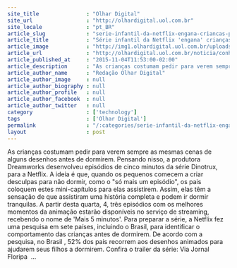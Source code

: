 ```yaml
---
site_title               : "Olhar Digital"
site_url                 : "http://olhardigital.uol.com.br"
site_locale              : "pt_BR"
article_slug             : "serie-infantil-da-netflix-engana-criancas-para-faze-las-dormir"
article_title            : "Série infantil da Netflix 'engana' crianças para fazê-las dormir"
article_image            : "http://img1.olhardigital.uol.com.br/uploads/acervo_imagens/2015/11/20151104103751_660_420.jpg"
article_url              : "http://olhardigital.uol.com.br/noticia/conheca-a-nova-serie-da-netflix-para-criancas/52707"
article_published_at     : "2015-11-04T11:53:00-02:00"
article_description      : "As crianças costumam pedir para verem sempre as mesmas cenas de alguns desenhos antes de dormirem. Pensando nisso, a produtora Dreamworks desenvolveu episódios de cinco minutos da série Dinotrux, para a Netflix. A ideia é que, quando os pequenos comecem a criar desculpas para não dormir, como o 'só mais um episódio', os pais coloquem estes mini-capítulos para elas assistirem. Assim, elas têm a sensação de que assistiram uma história completa e podem ir dormir tranquilas. A partir desta quarta, 4, três episódios com os melhores momentos da animação estarão disponíveis no serviço de streaming, recebendo o nome de 'Mais 5 minutos'. Para preparar a série, a Netflix fez uma pesquisa em sete países, incluindo o Brasil, para identificar o comportamento das crianças antes de dormirem. De acordo com a pesquisa, no Brasil , 52% dos pais recorrem aos desenhos animados para ajudarem seus filhos a dormirem. Confira o trailer da série: Via Jornal Floripa  ..."
article_author_name      : "Redação Olhar Digital"
article_author_image     : null
article_author_biography : null
article_author_profile   : null
article_author_facebook  : null
article_author_twitter   : null
category                 : ['technology']
tags                     : ['Olhar Digital']
permalink                : "/:categories/serie-infantil-da-netflix-engana-criancas-para-faze-las-dormir/"
layout                   : post
---
```


As crianças costumam pedir para verem sempre as mesmas cenas de alguns desenhos antes de dormirem. Pensando nisso, a produtora Dreamworks desenvolveu episódios de cinco minutos da série Dinotrux, para a Netflix. A ideia é que, quando os pequenos comecem a criar desculpas para não dormir, como o "só mais um episódio", os pais coloquem estes mini-capítulos para elas assistirem. Assim, elas têm a sensação de que assistiram uma história completa e podem ir dormir tranquilas. A partir desta quarta, 4, três episódios com os melhores momentos da animação estarão disponíveis no serviço de streaming, recebendo o nome de 'Mais 5 minutos'. Para preparar a série, a Netflix fez uma pesquisa em sete países, incluindo o Brasil, para identificar o comportamento das crianças antes de dormirem. De acordo com a pesquisa, no Brasil , 52% dos pais recorrem aos desenhos animados para ajudarem seus filhos a dormirem. Confira o trailer da série: Via Jornal Floripa  ...
